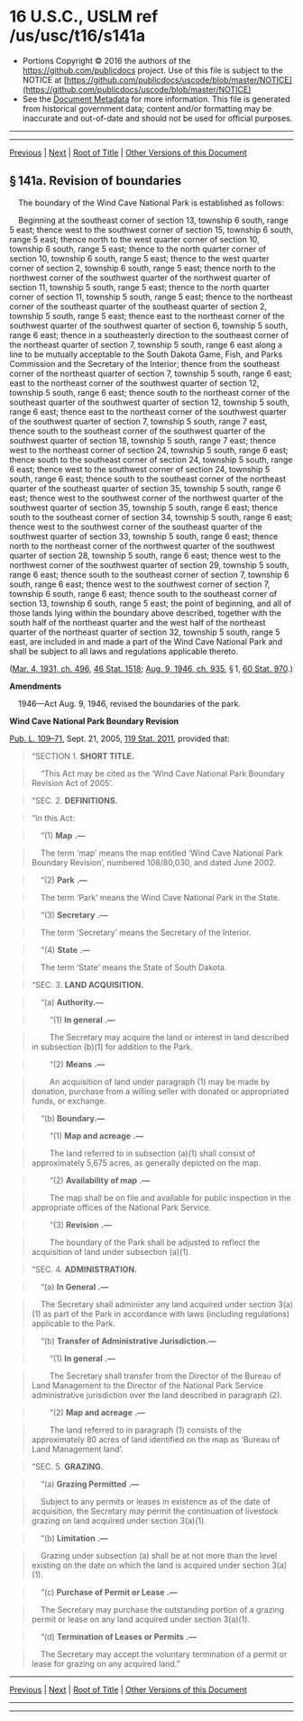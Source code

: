 ---
---

# 16 U.S.C., USLM ref /us/usc/t16/s141a

* Portions Copyright © 2016 the authors of the https://github.com/publicdocs project.
  Use of this file is subject to the NOTICE at [https://github.com/publicdocs/uscode/blob/master/NOTICE](https://github.com/publicdocs/uscode/blob/master/NOTICE)
* See the [Document Metadata](././../../../../..//README.md) for more information.
  This file is generated from historical government data; content and/or formatting may be inaccurate and out-of-date and should not be used for official purposes.

----------
----------

[Previous](./../../../../..//us/usc/t16/ch1/schXV/m__us_usc_t16_s141.md) | [Next](./../../../../..//us/usc/t16/ch1/schXV/m__us_usc_t16_s141b.md) | [Root of Title](./../../../../../) | [Other Versions of this Document](https://publicdocs.github.io/go/links?ns=uslm&ref=%2Fus%2Fusc%2Ft16%2Fs141a)

## § 141a. Revision of boundaries

    The boundary of the Wind Cave National Park is established as follows:

    Beginning at the southeast corner of section 13, township 6 south, range 5 east; thence west to the southwest corner of section 15, township 6 south, range 5 east; thence north to the west quarter corner of section 10, township 6 south, range 5 east; thence to the north quarter corner of section 10, township 6 south, range 5 east; thence to the west quarter corner of section 2, township 6 south, range 5 east; thence north to the northwest corner of the southwest quarter of the northwest quarter of section 11, township 5 south, range 5 east; thence to the north quarter corner of section 11, township 5 south, range 5 east; thence to the northeast corner of the southeast quarter of the southeast quarter of section 2, township 5 south, range 5 east; thence east to the northeast corner of the southwest quarter of the southwest quarter of section 6, township 5 south, range 6 east; thence in a southeasterly direction to the southeast corner of the northeast quarter of section 7, township 5 south, range 6 east along a line to be mutually acceptable to the South Dakota Game, Fish, and Parks Commission and the Secretary of the Interior; thence from the southeast corner of the northeast quarter of section 7, township 5 south, range 6 east; east to the northeast corner of the southwest quarter of section 12, township 5 south, range 6 east; thence south to the northeast corner of the southeast quarter of the southwest quarter of section 12, township 5 south, range 6 east; thence east to the northeast corner of the southwest quarter of the southwest quarter of section 7, township 5 south, range 7 east, thence south to the southeast corner of the southwest quarter of the southwest quarter of section 18, township 5 south, range 7 east; thence west to the northeast corner of section 24, township 5 south, range 6 east; thence south to the southeast corner of section 24, township 5 south, range 6 east; thence west to the southwest corner of section 24, township 5 south, range 6 east; thence south to the southeast corner of the northeast quarter of the southeast quarter of section 35, township 5 south, range 6 east; thence west to the southwest corner of the northwest quarter of the southwest quarter of section 35, township 5 south, range 6 east; thence south to the southeast corner of section 34, township 5 south, range 6 east; thence west to the southwest corner of the southeast quarter of the southwest quarter of section 33, township 5 south, range 6 east; thence north to the northeast corner of the northwest quarter of the southwest quarter of section 28, township 5 south, range 6 east; thence west to the northwest corner of the southwest quarter of section 29, township 5 south, range 6 east; thence south to the southeast corner of section 7, township 6 south, range 6 east; thence west to the southwest corner of section 7, township 6 south, range 6 east; thence south to the southeast corner of section 13, township 6 south, range 5 east; the point of beginning, and all of those lands lying within the boundary above described, together with the south half of the northeast quarter and the west half of the northeast quarter of the northeast quarter of section 32, township 5 south, range 5 east, are included in and made a part of the Wind Cave National Park and shall be subject to all laws and regulations applicable thereto.

([Mar. 4, 1931, ch. 496][/us/act/1931-03-04/ch496], [46 Stat. 1518][/us/stat/46/1518]; [Aug. 9, 1946, ch. 935][/us/act/1946-08-09/ch935], § 1, [60 Stat. 970][/us/stat/60/970].)

 __Amendments__ 

    1946—Act Aug. 9, 1946, revised the boundaries of the park.

 __Wind Cave National Park Boundary Revision__ 

[Pub. L. 109–71][/us/pl/109/71], Sept. 21, 2005, [119 Stat. 2011][/us/stat/119/2011], provided that:

> “SECTION 1. __SHORT TITLE.__ 

>     “This Act may be cited as the ‘Wind Cave National Park Boundary Revision Act of 2005’.

> “SEC. 2. __DEFINITIONS.__ 

> “In this Act:

>     “(1)  __Map__  __.—__ 

>     The term ‘map’ means the map entitled ‘Wind Cave National Park Boundary Revision’, numbered 108/80,030, and dated June 2002.

>     “(2)  __Park__  __.—__ 

>     The term ‘Park’ means the Wind Cave National Park in the State.

>     “(3)  __Secretary__  __.—__ 

>     The term ‘Secretary’ means the Secretary of the Interior.

>     “(4)  __State__  __.—__ 

>     The term ‘State’ means the State of South Dakota.

> “SEC. 3. __LAND ACQUISITION.__ 

>     “(a) __Authority.—__ 

>         “(1)  __In general__  __.—__ 

>         The Secretary may acquire the land or interest in land described in subsection (b)(1) for addition to the Park.

>         “(2)  __Means__  __.—__ 

>         An acquisition of land under paragraph (1) may be made by donation, purchase from a willing seller with donated or appropriated funds, or exchange.

>     “(b) __Boundary.—__ 

>         “(1)  __Map and acreage__  __.—__ 

>         The land referred to in subsection (a)(1) shall consist of approximately 5,675 acres, as generally depicted on the map.

>         “(2)  __Availability of map__  __.—__ 

>         The map shall be on file and available for public inspection in the appropriate offices of the National Park Service.

>         “(3)  __Revision__  __.—__ 

>         The boundary of the Park shall be adjusted to reflect the acquisition of land under subsection (a)(1).

> “SEC. 4. __ADMINISTRATION.__ 

>     “(a)  __In General__  __.—__ 

>     The Secretary shall administer any land acquired under section 3(a)(1) as part of the Park in accordance with laws (including regulations) applicable to the Park.

>     “(b) __Transfer of Administrative Jurisdiction.—__ 

>         “(1)  __In general__  __.—__ 

>         The Secretary shall transfer from the Director of the Bureau of Land Management to the Director of the National Park Service administrative jurisdiction over the land described in paragraph (2).

>         “(2)  __Map and acreage__  __.—__ 

>         The land referred to in paragraph (1) consists of the approximately 80 acres of land identified on the map as ‘Bureau of Land Management land’.

> “SEC. 5. __GRAZING.__ 

>     “(a)  __Grazing Permitted__  __.—__ 

>     Subject to any permits or leases in existence as of the date of acquisition, the Secretary may permit the continuation of livestock grazing on land acquired under section 3(a)(1).

>     “(b)  __Limitation__  __.—__ 

>     Grazing under subsection (a) shall be at not more than the level existing on the date on which the land is acquired under section 3(a)(1).

>     “(c)  __Purchase of Permit or Lease__  __.—__ 

>     The Secretary may purchase the outstanding portion of a grazing permit or lease on any land acquired under section 3(a)(1).

>     “(d)  __Termination of Leases or Permits__  __.—__ 

>     The Secretary may accept the voluntary termination of a permit or lease for grazing on any acquired land.”

----------

[Previous](./../../../../..//us/usc/t16/ch1/schXV/m__us_usc_t16_s141.md) | [Next](./../../../../..//us/usc/t16/ch1/schXV/m__us_usc_t16_s141b.md) | [Root of Title](./../../../../../) | [Other Versions of this Document](https://publicdocs.github.io/go/links?ns=uslm&ref=%2Fus%2Fusc%2Ft16%2Fs141a)

----------
----------

[/us/act/1931-03-04/ch496]: https://publicdocs.github.io/go/links?ns=uslm&ref=%2Fus%2Fact%2F1931-03-04%2Fch496
[/us/stat/46/1518]: https://publicdocs.github.io/go/links?ns=uslm&ref=%2Fus%2Fstat%2F46%2F1518
[/us/act/1946-08-09/ch935]: https://publicdocs.github.io/go/links?ns=uslm&ref=%2Fus%2Fact%2F1946-08-09%2Fch935
[/us/stat/60/970]: https://publicdocs.github.io/go/links?ns=uslm&ref=%2Fus%2Fstat%2F60%2F970
[/us/pl/109/71]: https://publicdocs.github.io/go/links?ns=uslm&ref=%2Fus%2Fpl%2F109%2F71
[/us/stat/119/2011]: https://publicdocs.github.io/go/links?ns=uslm&ref=%2Fus%2Fstat%2F119%2F2011


